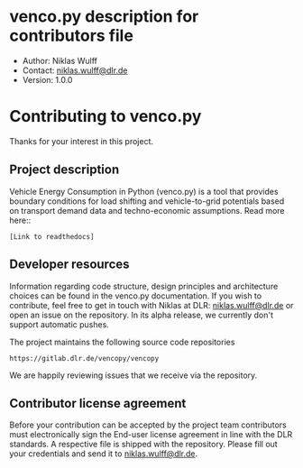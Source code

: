 # venco.py description for contributors file

- Author: Niklas Wulff
- Contact: niklas.wulff@dlr.de
- Version: 1.0.0

# Contributing to venco.py

Thanks for your interest in this project.

## Project description

Vehicle Energy Consumption in Python (venco.py) is a tool that provides boundary conditions for load shifting and vehicle-to-grid potentials based on transport demand data and techno-economic assumptions. Read more here::

    [Link to readthedocs]

## Developer resources

Information regarding code structure, design principles and architecture choices can be found in the venco.py documentation. If you wish to contribute, feel free to get in touch with Niklas at DLR: niklas.wulff@dlr.de or open an issue on the repository. In its alpha release, we currently don't support automatic pushes.

The project maintains the following source code repositories

    https://gitlab.dlr.de/vencopy/vencopy

We are happily reviewing issues that we receive via the repository.

## Contributor license agreement

Before your contribution can be accepted by the project team contributors must electronically sign the End-user license agreement in line with the DLR standards. A respective file is shipped with the repository. Please fill out your credentials and send it to niklas.wulff@dlr.de.
